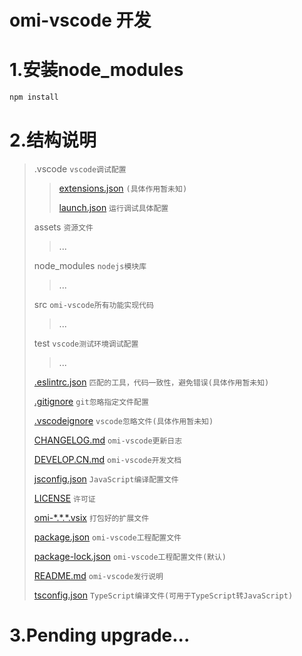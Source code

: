 # omi-vscode 开发

# 1.安装node_modules

```cpp
npm install
```

# 2.结构说明

>.vscode `vscode调试配置`
>>[extensions.json](./.vscode/extensions.json "extensions.json") `(具体作用暂未知)`
>>
>>[launch.json](./.vscode/launch.json "launch.json") `运行调试具体配置`
>
>assets `资源文件`
>>
>>...
>
>node_modules `nodejs模块库`
>>
>>...
>
>src `omi-vscode所有功能实现代码`
>>
>>...
>
>test `vscode测试环境调试配置`
>>
>>...
>
>[.eslintrc.json](./.eslintrc.json ".eslintrc.json") `匹配的工具，代码一致性，避免错误(具体作用暂未知)`
>
>[.gitignore](./.gitignore ".gitignore") `git忽略指定文件配置`
>
>[.vscodeignore](./.vscodeignore ".vscodeignore") `vscode忽略文件(具体作用暂未知)`
>
>[CHANGELOG.md](./CHANGELOG.md "CHANGELOG.md") `omi-vscode更新日志`
>
>[DEVELOP.CN.md](./DEVELOP.CN.md "DEVELOP.CN.md") `omi-vscode开发文档`
>
>[jsconfig.json](./jsconfig.json "jsconfig.json") `JavaScript编译配置文件`
>
>[LICENSE](./LICENSE "LICENSE") `许可证`
>
>[omi-\*.\*.\*.vsix](./ "omi-develop-\*.\*.\*.vsix") `打包好的扩展文件`
>
>[package.json](./package.json "package.json") `omi-vscode工程配置文件`
>
>[package-lock.json](./package-lock.json "package-lock.json") `omi-vscode工程配置文件(默认)`
>
>[README.md](./README.md "README.md") `omi-vscode发行说明`
>
>[tsconfig.json](./tsconfig.json "tsconfig.json") `TypeScript编译文件(可用于TypeScript转JavaScript)`

# 3.Pending upgrade...

